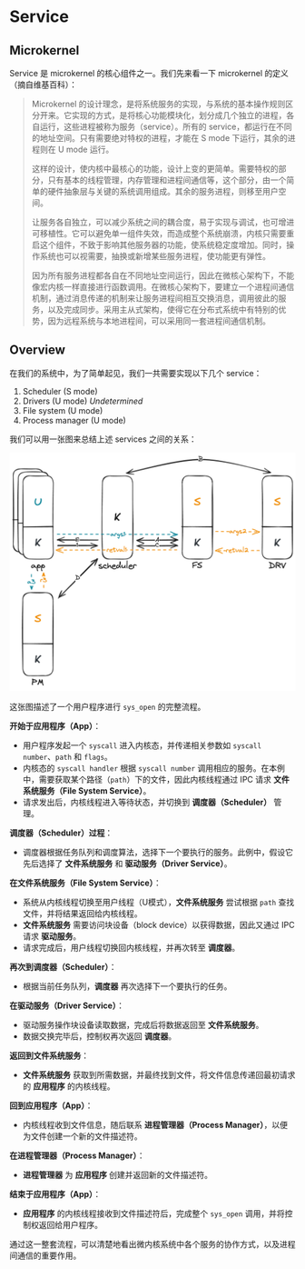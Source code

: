 # Service

## Microkernel

Service 是 microkernel 的核心组件之一。我们先来看一下 microkernel 的定义（摘自维基百科）：

> Microkernel 的设计理念，是将系统服务的实现，与系统的基本操作规则区分开来。它实现的方式，是将核心功能模块化，划分成几个独立的进程，各自运行，这些进程被称为服务（service）。所有的 service，都运行在不同的地址空间。只有需要绝对特权的进程，才能在 S mode 下运行，其余的进程则在 U mode 运行。
>
> 这样的设计，使内核中最核心的功能，设计上变的更简单。需要特权的部分，只有基本的线程管理，内存管理和进程间通信等，这个部分，由一个简单的硬件抽象层与关键的系统调用组成。其余的服务进程，则移至用户空间。
>
> 让服务各自独立，可以减少系统之间的耦合度，易于实现与调试，也可增进可移植性。它可以避免单一组件失效，而造成整个系统崩溃，内核只需要重启这个组件，不致于影响其他服务器的功能，使系统稳定度增加。同时，操作系统也可以视需要，抽换或新增某些服务进程，使功能更有弹性。
>
> 因为所有服务进程都各自在不同地址空间运行，因此在微核心架构下，不能像宏内核一样直接进行函数调用。在微核心架构下，要建立一个进程间通信机制，通过消息传递的机制来让服务进程间相互交换消息，调用彼此的服务，以及完成同步。采用主从式架构，使得它在分布式系统中有特别的优势，因为远程系统与本地进程间，可以采用同一套进程间通信机制。

## Overview

在我们的系统中，为了简单起见，我们一共需要实现以下几个 service：

1. Scheduler (S mode)
2. Drivers (U mode) *Undetermined*
3. File system (U mode)
4. Process manager (U mode)

我们可以用一张图来总结上述 services 之间的关系：

![overview](assets/overview.png)

这张图描述了一个用户程序进行 `sys_open` 的完整流程。

**开始于应用程序（App）**：

- 用户程序发起一个 `syscall` 进入内核态，并传递相关参数如 `syscall number`、`path` 和 `flags`。
- 内核态的 `syscall handler` 根据 `syscall number` 调用相应的服务。在本例中，需要获取某个路径（`path`）下的文件，因此内核线程通过 IPC 请求 **文件系统服务（File System Service）**。
- 请求发出后，内核线程进入等待状态，并切换到 **调度器（Scheduler）** 管理。

**调度器（Scheduler）过程**：

- 调度器根据任务队列和调度算法，选择下一个要执行的服务。此例中，假设它先后选择了 **文件系统服务** 和 **驱动服务（Driver Service）**。

**在文件系统服务（File System Service）**：

- 系统从内核线程切换至用户线程（U模式），**文件系统服务** 尝试根据 `path` 查找文件，并将结果返回给内核线程。
- **文件系统服务** 需要访问块设备（block device）以获得数据，因此又通过 IPC 请求 **驱动服务**。
- 请求完成后，用户线程切换回内核线程，并再次转至 **调度器**。

**再次到调度器（Scheduler）**：

- 根据当前任务队列，**调度器** 再次选择下一个要执行的任务。

**在驱动服务（Driver Service）**：

- 驱动服务操作块设备读取数据，完成后将数据返回至 **文件系统服务**。
- 数据交换完毕后，控制权再次返回 **调度器**。

**返回到文件系统服务**：

- **文件系统服务** 获取到所需数据，并最终找到文件，将文件信息传递回最初请求的 **应用程序** 的内核线程。

**回到应用程序（App）**：

- 内核线程收到文件信息，随后联系 **进程管理器（Process Manager）**，以便为文件创建一个新的文件描述符。

**在进程管理器（Process Manager）**：

- **进程管理器** 为 **应用程序** 创建并返回新的文件描述符。

**结束于应用程序（App）**：

- **应用程序** 的内核线程接收到文件描述符后，完成整个 `sys_open` 调用，并将控制权返回给用户程序。

通过这一整套流程，可以清楚地看出微内核系统中各个服务的协作方式，以及进程间通信的重要作用。
